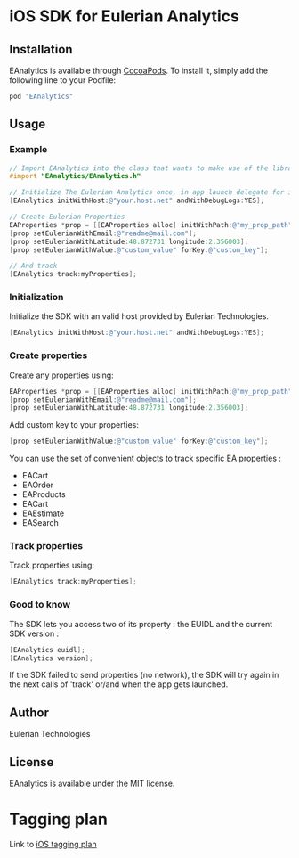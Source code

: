 # iOS SDK for Eulerian Analytics #

## Installation ##

EAnalytics is available through [CocoaPods](http://cocoapods.org). To install
it, simply add the following line to your Podfile:

```ruby
pod "EAnalytics"
```

## Usage ##

### Example ###

```objective-c
// Import EAnalytics into the class that wants to make use of the library
#import "EAnalytics/EAnalytics.h"

// Initialize The Eulerian Analytics once, in app launch delegate for instance
[EAnalytics initWithHost:@"your.host.net" andWithDebugLogs:YES];

// Create Eulerian Properties
EAProperties *prop = [[EAProperties alloc] initWithPath:@"my_prop_path"];
[prop setEulerianWithEmail:@"readme@mail.com"];
[prop setEulerianWithLatitude:48.872731 longitude:2.356003];
[prop setEulerianWithValue:@"custom_value" forKey:@"custom_key"];

// And track
[EAnalytics track:myProperties];
```

### Initialization ###

Initialize the SDK with an valid host provided by Eulerian Technologies.

```objective-c
[EAnalytics initWithHost:@"your.host.net" andWithDebugLogs:YES];
```

### Create properties ###

Create any properties using:

```objective-c
EAProperties *prop = [[EAProperties alloc] initWithPath:@"my_prop_path"];
[prop setEulerianWithEmail:@"readme@mail.com"];
[prop setEulerianWithLatitude:48.872731 longitude:2.356003];
```

Add custom key to your properties:

```objective-c
[prop setEulerianWithValue:@"custom_value" forKey:@"custom_key"];
```

You can use the set of convenient objects to track specific EA properties :

* EACart
* EAOrder
* EAProducts
* EACart
* EAEstimate
* EASearch

### Track properties ###

Track properties using:

```objective-c
[EAnalytics track:myProperties];
```

### Good to know ###

The SDK lets you access two of its property : the EUIDL and the current SDK version :

```objective-c
[EAnalytics euidl];
[EAnalytics version];
```

If the SDK failed to send properties (no network), the SDK will try again in the next calls of 'track' or/and when the app gets launched.

## Author ##

Eulerian Technologies

## License ##

EAnalytics is available under the MIT license.

# Tagging plan

Link to [iOS tagging plan](https://github.com/EulerianTechnologies/eanalytics-ios/blob/master/TAGGINGPLAN_EN.md)
